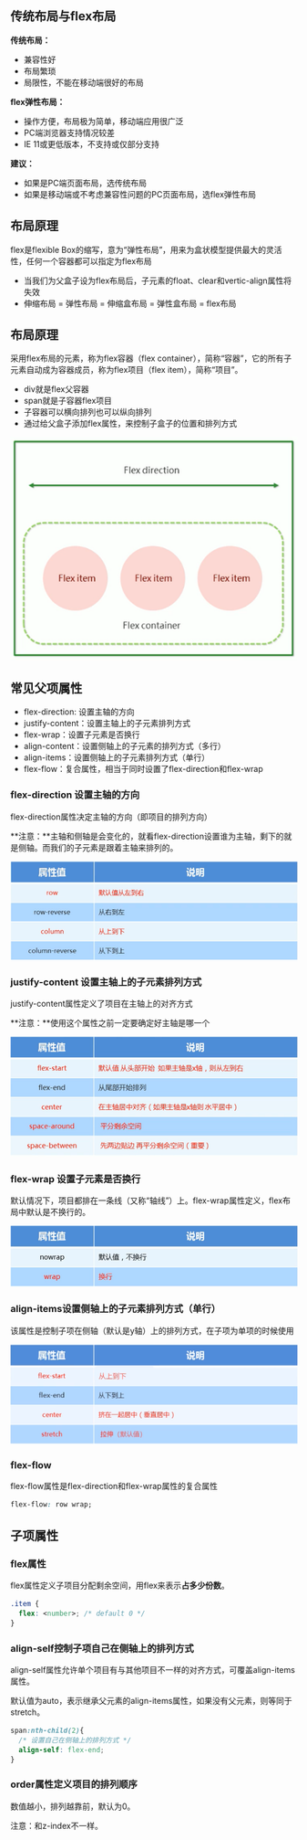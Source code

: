 ## 传统布局与flex布局

**传统布局：**

- 兼容性好
- 布局繁琐
- 局限性，不能在移动端很好的布局

**flex弹性布局：**

- 操作方便，布局极为简单，移动端应用很广泛
- PC端浏览器支持情况较差
- IE 11或更低版本，不支持或仅部分支持

**建议：**

- 如果是PC端页面布局，选传统布局
- 如果是移动端或不考虑兼容性问题的PC页面布局，选flex弹性布局



## 布局原理

flex是flexible Box的缩写，意为“弹性布局”，用来为盒状模型提供最大的灵活性，任何一个容器都可以指定为flex布局

- 当我们为父盒子设为flex布局后，子元素的float、clear和vertic-align属性将失效
- 伸缩布局 = 弹性布局 = 伸缩盒布局 = 弹性盒布局 = flex布局



## 布局原理

采用flex布局的元素，称为flex容器（flex container），简称“容器”，它的所有子元素自动成为容器成员，称为flex项目（flex item），简称“项目”。

- div就是flex父容器
- span就是子容器flex项目
- 子容器可以横向排列也可以纵向排列
- 通过给父盒子添加flex属性，来控制子盒子的位置和排列方式

![image-20210812154756222](images/image-20210812154756222.png)



## 常见父项属性

- flex-direction: 设置主轴的方向
- justify-content：设置主轴上的子元素排列方式
- flex-wrap：设置子元素是否换行
- align-content：设置侧轴上的子元素的排列方式（多行）
- align-items：设置侧轴上的子元素排列方式（单行）
- flex-flow：复合属性，相当于同时设置了flex-direction和flex-wrap



### flex-direction 设置主轴的方向

flex-direction属性决定主轴的方向（即项目的排列方向）

**注意：**主轴和侧轴是会变化的，就看flex-direction设置谁为主轴，剩下的就是侧轴。而我们的子元素是跟着主轴来排列的。

![image-20210815115821456](images/image-20210815115821456.png)



### justify-content 设置主轴上的子元素排列方式

justify-content属性定义了项目在主轴上的对齐方式

**注意：**使用这个属性之前一定要确定好主轴是哪一个

![image-20210815115956054](images/image-20210815115956054.png)



### flex-wrap 设置子元素是否换行

默认情况下，项目都排在一条线（又称“轴线”）上。flex-wrap属性定义，flex布局中默认是不换行的。

![image-20210815120204486](images/image-20210815120204486.png)



### align-items设置侧轴上的子元素排列方式（单行）

该属性是控制子项在侧轴（默认是y轴）上的排列方式，在子项为单项的时候使用

![image-20210815120324654](images/image-20210815120324654.png)



### flex-flow

flex-flow属性是flex-direction和flex-wrap属性的复合属性

```css
flex-flow: row wrap;
```



## 子项属性

### flex属性

flex属性定义子项目分配剩余空间，用flex来表示**占多少份数**。

```css
.item {
  flex: <number>; /* default 0 */
}
```



### align-self控制子项自己在侧轴上的排列方式

align-self属性允许单个项目有与其他项目不一样的对齐方式，可覆盖align-items属性。

默认值为auto，表示继承父元素的align-items属性，如果没有父元素，则等同于stretch。

```css
span:nth-child(2){
  /* 设置自己在侧轴上的排列方式 */
  align-self: flex-end;
}
```



### order属性定义项目的排列顺序

数值越小，排列越靠前，默认为0。

注意：和z-index不一样。
